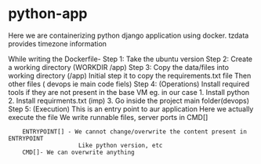 # python-app

Here we are containerizing python django application using docker.
tzdata provides timezone information

While writing the Dockerfile- 
Step 1: Take the ubuntu version
Step 2: Create a working directory (WORKDIR /app)
Step 3: Copy the data/files into working directory (/app)
        Initial step it to copy the requirements.txt file
        Then other files ( devops ie main code fiels)
Step 4: (Operations)
        Install required tools if they are not present in the base VM
        eg. in our case
        1. Install python 
        2. Install requirments.txt (imp)
        3. Go inside the project main folder(devops)
Step 5: (Execution)
        This is an entry point to aur application
        Here we actually execute the file 
        We write runnable files, server ports in CMD[]

        ENTRYPOINT[] - We cannot change/overwrite the content present in ENTRYPOINT
                        Like python version, etc
        CMD[]- We can overwrite anything
        
